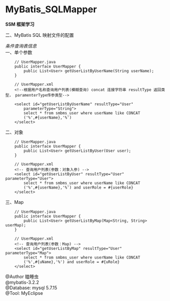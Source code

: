# MyBatis_SQLMapper

**SSM 框架学习**

二、MyBatis SQL 映射文件的配置

*条件查询表信息*   
一、单个参数
```
	// UserMapper.java
	public interface UserMapper {
		public List<User> getUserListByUserName(String userName);
	}

	// UserMapper.xml
	<!--根据用户名称查询用户列表(模糊查询) concat 连接字符串 resultType 返回类型， paramenterType传参类型-->

	<select id="getUserListByUserName" resultType="User"
		parameterType="String">
		select * from smbms_user where userName like CONCAT
		('%',#{userName},'%')
	</select>
```

二、对象
```
	// UserMapper.java
	public interface UserMapper {
		public List<User> getUserListByUser(User user);
	}

	// UserMapper.xml
	<!-- 查询用户列表(参数：对象入参) -->
	<select id="getUserListByUser" resultType="User" parameterType="User">
		select * from smbms_user where userName like CONCAT
		('%',#{userName},'%') and userRole = #{userRole}
	</select>
```

三、Map
```
	// UserMapper.java
	public interface UserMapper {
		public List<User> getUserListByMap(Map<String, String> userMap);
	}

	// UserMapper.xml
	<!-- 查询用户列表(参数：Map) -->
	<select id="getUserListByMap" resultType="User" parameterType="Map">
		select * from smbms_user where userName like CONCAT
		('%',#{uName},'%') and userRole = #{uRole}
	</select>
```

@Author 瞌睡虫   
@mybatis-3.2.2   
@Database: mysql 5.7.15   
@Tool: MyEclipse
